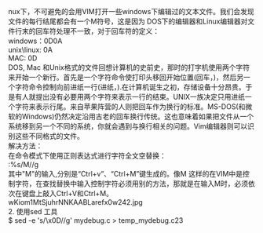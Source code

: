 nux下，不可避免的会用VIM打开一些windows下编辑过的文本文件。我们会发现文件的每行结尾都会有一个M符号，这是因为 DOS下的编辑器和Linux编辑器对文件行末的回车符处理不一致，对于回车符的定义：  
windows：0D0A  
unix\linux: 0A  
MAC: 0D  
DOS, Mac 和Unix格式的文件回想计算机的史前史，那时的打字机使用两个字符来开始一个新行。首先是一个字符命令使打印头移回开始位置(回车，<CR>)，然后另一个字符命令控制向前进纸一行(进纸，<LF>).在计算机诞生之初，存储设备十分昂贵。于是有人就提出没有必要用两个字符来表示一行的结束。UNIX一族决定只用进纸一个字符<Line Feed>来表示行尾。来自苹果阵营的人则把回车<CR>作为换行的标准。MS-DOS(和微软的Windows)仍然决定沿用古老的回车换行<CR><LF>传统。这也意味着如果把文件从一个系统移到另一个不同的系统，你就会遇到与换行相关的问题。Vim编辑器则可以识别这些不同格式的文件。  
解决方法：  
在命令模式下使用正则表达式进行字符全文空替换：  
:%s/M//g  
其中"M"的输入,分别是“Ctrl+v”、“Ctrl+M”键生成的。像M 这样的在VIM中是控制字符，在查找替换中输入控制字符必须用别的方法，那就是在输入M时，必须依次在键盘上敲入Ctrl+V和Ctrl+M。  
wKiom1MtSjuhrNNKAABLarefx0w242.jpg  
2.  使用sed 工具  
$ sed -e 's/\x0D//g' mydebug.c > temp_mydebug.c23  
